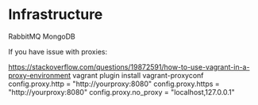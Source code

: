 # Infrastructure

RabbitMQ
MongoDB

If you have issue with proxies:

https://stackoverflow.com/questions/19872591/how-to-use-vagrant-in-a-proxy-environment
vagrant plugin install vagrant-proxyconf
config.proxy.http     = "http://yourproxy:8080"
config.proxy.https    = "http://yourproxy:8080"
config.proxy.no_proxy = "localhost,127.0.0.1"